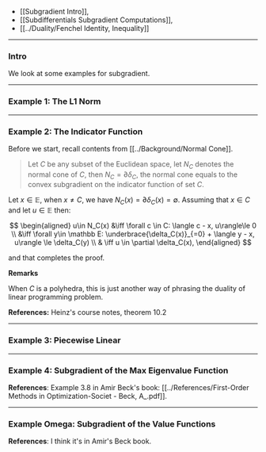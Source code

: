 - [[Subgradient Intro]],
- [[Subdifferentials Subgradient Computations]],
- [[../Duality/Fenchel Identity, Inequality]]


---
### **Intro**

We look at some examples for subgradient. 


---
### **Example 1: The L1 Norm**


---
### **Example 2: The Indicator Function**

Before we start, recall contents from [[../Background/Normal Cone]]. 

> Let $C$ be any subset of the Euclidean space, let $N_C$ denotes the normal cone of $C$, then $N_C = \partial \delta_C$, the normal cone equals to the convex subgradient on the indicator function of set $C$. 

Let $x\in \mathbb E$, when $x\neq C$, we have $N_C(x) = \partial \delta_C(x) = \emptyset$. Assuming that $x\in C$ and let $u \in \mathbb E$ then: 

$$
\begin{aligned}
    u\in N_C(x) &\iff \forall c \in C: \langle c - x, u\rangle\le 0
    \\
    &\iff \forall y\in \mathbb E: \underbrace{\delta_C(x)}_{=0} + \langle y - x, u\rangle \le \delta_C(y)
    \\
    & \iff 
    u \in \partial \delta_C(x), 
\end{aligned}
$$

and that completes the proof. 

**Remarks**

When $C$ is a polyhedra, this is just another way of phrasing the duality of linear programming problem. 

**References:** Heinz's course notes, theorem 10.2

---
### **Example 3: Piecewise Linear**


---
### **Example 4: Subgradient of the Max Eigenvalue Function**



**References**: Example 3.8 in Amir Beck's book: [[../References/First-Order Methods in Optimization-Societ - Beck, A_.pdf]]. 

---
### **Example Omega: Subgradient of the Value Functions**


**References**: I think it's in Amir's Beck book. 
